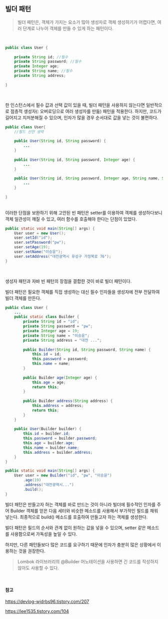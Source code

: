 ## 빌더 패턴

> 빌더 패턴은, 객체가 가지는 요소가 많아 생성자로 객체 생성하기가 어렵다면, 여러 단계로 나누어 객체를 만들 수 있게 하는 패턴이다.

<br>

```java
public class User {
        
    private String id; //필수
    private String password; //필수
    private Integer age;
    private String name; //필수
    private String address;
    
}
```

<br>

한 인스턴스에서 필수 값과 선택 값이 있을 때, 빌더 패턴을 사용하지 않는다면 일반적으로 점층적 생성자(: 오버로딩으로 여러 생성자를 만듦) 패턴을 적용한다. 하지만, 코드가 길어지고 지저분해질 수 있으며, 인자가 많을 경우 순서대로 값을 넣는 것이 불편하다.

```java
public class User{
    //필드 선언 생략
    
    public User(String id, String password) {
        ...
    }
    
    public User(String id, String password, Integer age) {
        ...
    }
    
    public User(String id, String password, Integer age, String name, String address) {
        ...
    }
    
}
```

<br>이러한 단점을 보완하기 위해 고안된 빈 패턴은 setter를 이용하여 객체를 생성하다보니 객체 일관성이 깨질 수 있고, 여러 함수를 호출해야 한다는 단점이 있었다.

```java
public static void main(String[] args) {
	User user = new User();
	user.setId("id");
    user.setPassword("pw");
    user.setAge(19);
    user.setName("이승윤");
    user.setAddress("대전광역시 유성구 가정북로 76");
}
```

<br>

생성자 패턴과 자바 빈 패턴의 장점을 결합한 것이 바로 빌더 패턴이다.

빌더 패턴은 필요한 객체를 직접 생성하는 대신 필수 인자들을 생성자에 전부 전달하여 빌더 객체를 만든다. 

```java
public class User {
    ...
    public static class Builder {
        private String id = "id";
        private String password = "pw";
       	private Integer age = 19;
       	private String name = "이승윤";
        private String address = "대전 ...";
       	
        public Builder(String id, String password, String name) {
            this.id = id;
            this.password = password;
            this.name = name;
        }
        
        public Builder age(Integer age) {
            this.age = age;
            return this;
        }
        
        public Builder address(String address) {
            this.address = address;
            return this;
        }
    }
    
    public User(Builder builder) {
        this.id = builder.id;
        this.password = builder.password;
        this.age = builder.age;
        this.name = builder.name;
        this.address = builder.address;
    }
}

public static void main(String[] args) {
    User user = new Builder("id", "pw", "이승윤")
        .age(19)
        .address("대전광역시...")
        .build();
}
```

빌더 패턴은 만들고자 하는 객체를 바로 만드는 것이 아니라 빌더에 필수적인 인자를 주어 Builder 객체를 얻은 다음 세터와 비슷한 메소드를 사용해서 부가적인 필드를 채워 넣는다. 최종적으로 build() 메소드를 호출하여 만들고자 하는 객체를 생성한다.

빌더 패턴은 필드의 순서와 관계 없이 원하는 값을 넣을 수 있으며, setter 같은 메소드를 사용함으로써 가독성을 높일 수 있다.

하지만, 다른 패턴들보다 많은 코드를 요구하기 때문에 인자가 충분히 많은 상황에서 이용하는 것을 권장한다.

> Lombok 라이브러리의 @Builder 어노테이션을 사용하면 긴 코드를 작성하지 않아도 사용할 수 있다.

<br>

#### 참고

https://devlog-wjdrbs96.tistory.com/207

https://lee1535.tistory.com/104